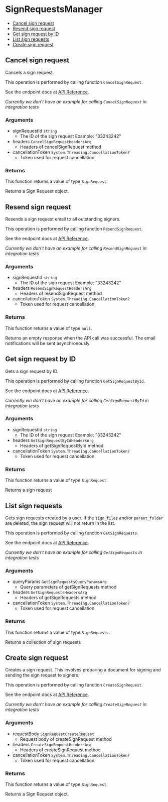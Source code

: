 # SignRequestsManager


- [Cancel sign request](#cancel-sign-request)
- [Resend sign request](#resend-sign-request)
- [Get sign request by ID](#get-sign-request-by-id)
- [List sign requests](#list-sign-requests)
- [Create sign request](#create-sign-request)

## Cancel sign request

Cancels a sign request.

This operation is performed by calling function `CancelSignRequest`.

See the endpoint docs at
[API Reference](https://developer.box.com/reference/post-sign-requests-id-cancel/).

*Currently we don't have an example for calling `CancelSignRequest` in integration tests*

### Arguments

- signRequestId `string`
  - The ID of the sign request Example: "33243242"
- headers `CancelSignRequestHeadersArg`
  - Headers of cancelSignRequest method
- cancellationToken `System.Threading.CancellationToken?`
  - Token used for request cancellation.


### Returns

This function returns a value of type `SignRequest`.

Returns a Sign Request object.


## Resend sign request

Resends a sign request email to all outstanding signers.

This operation is performed by calling function `ResendSignRequest`.

See the endpoint docs at
[API Reference](https://developer.box.com/reference/post-sign-requests-id-resend/).

*Currently we don't have an example for calling `ResendSignRequest` in integration tests*

### Arguments

- signRequestId `string`
  - The ID of the sign request Example: "33243242"
- headers `ResendSignRequestHeadersArg`
  - Headers of resendSignRequest method
- cancellationToken `System.Threading.CancellationToken?`
  - Token used for request cancellation.


### Returns

This function returns a value of type `null`.

Returns an empty response when the API call was successful.
The email notifications will be sent asynchronously.


## Get sign request by ID

Gets a sign request by ID.

This operation is performed by calling function `GetSignRequestById`.

See the endpoint docs at
[API Reference](https://developer.box.com/reference/get-sign-requests-id/).

*Currently we don't have an example for calling `GetSignRequestById` in integration tests*

### Arguments

- signRequestId `string`
  - The ID of the sign request Example: "33243242"
- headers `GetSignRequestByIdHeadersArg`
  - Headers of getSignRequestById method
- cancellationToken `System.Threading.CancellationToken?`
  - Token used for request cancellation.


### Returns

This function returns a value of type `SignRequest`.

Returns a sign request


## List sign requests

Gets sign requests created by a user. If the `sign_files` and/or
`parent_folder` are deleted, the sign request will not return in the list.

This operation is performed by calling function `GetSignRequests`.

See the endpoint docs at
[API Reference](https://developer.box.com/reference/get-sign-requests/).

*Currently we don't have an example for calling `GetSignRequests` in integration tests*

### Arguments

- queryParams `GetSignRequestsQueryParamsArg`
  - Query parameters of getSignRequests method
- headers `GetSignRequestsHeadersArg`
  - Headers of getSignRequests method
- cancellationToken `System.Threading.CancellationToken?`
  - Token used for request cancellation.


### Returns

This function returns a value of type `SignRequests`.

Returns a collection of sign requests


## Create sign request

Creates a sign request. This involves preparing a document for signing and
sending the sign request to signers.

This operation is performed by calling function `CreateSignRequest`.

See the endpoint docs at
[API Reference](https://developer.box.com/reference/post-sign-requests/).

*Currently we don't have an example for calling `CreateSignRequest` in integration tests*

### Arguments

- requestBody `SignRequestCreateRequest`
  - Request body of createSignRequest method
- headers `CreateSignRequestHeadersArg`
  - Headers of createSignRequest method
- cancellationToken `System.Threading.CancellationToken?`
  - Token used for request cancellation.


### Returns

This function returns a value of type `SignRequest`.

Returns a Sign Request object.


